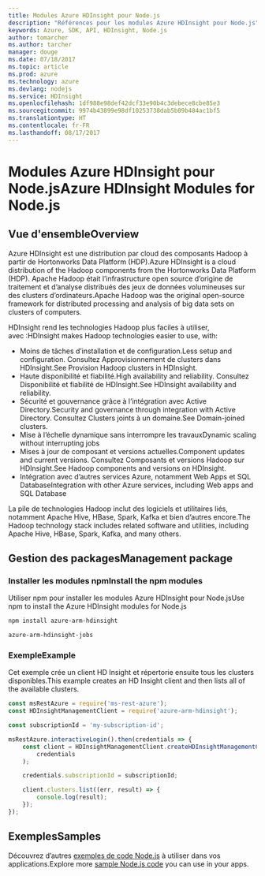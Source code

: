 ```yaml
---
title: Modules Azure HDInsight pour Node.js
description: "Références pour les modules Azure HDInsight pour Node.js"
keywords: Azure, SDK, API, HDInsight, Node.js
author: tomarcher
ms.author: tarcher
manager: douge
ms.date: 07/18/2017
ms.topic: article
ms.prod: azure
ms.technology: azure
ms.devlang: nodejs
ms.service: HDInsight
ms.openlocfilehash: 1df988e98def42dcf33e90b4c3debece8cbe85e3
ms.sourcegitcommit: 9974b43899e98df10253738dab5b09b484ac1bf5
ms.translationtype: HT
ms.contentlocale: fr-FR
ms.lasthandoff: 08/17/2017
---
```

# <a name="azure-hdinsight-modules-for-nodejs"></a><span data-ttu-id="665f1-104">Modules Azure HDInsight pour Node.js</span><span class="sxs-lookup"><span data-stu-id="665f1-104">Azure HDInsight Modules for Node.js</span></span>

## <a name="overview"></a><span data-ttu-id="665f1-105">Vue d'ensemble</span><span class="sxs-lookup"><span data-stu-id="665f1-105">Overview</span></span>

<span data-ttu-id="665f1-106">Azure HDInsight est une distribution par cloud des composants Hadoop à partir de Hortonworks Data Platform (HDP).</span><span class="sxs-lookup"><span data-stu-id="665f1-106">Azure HDInsight is a cloud distribution of the Hadoop components from the Hortonworks Data Platform (HDP).</span></span> <span data-ttu-id="665f1-107">Apache Hadoop était l’infrastructure open source d’origine de traitement et d’analyse distribués des jeux de données volumineuses sur des clusters d’ordinateurs.</span><span class="sxs-lookup"><span data-stu-id="665f1-107">Apache Hadoop was the original open-source framework for distributed processing and analysis of big data sets on clusters of computers.</span></span>

<span data-ttu-id="665f1-108">HDInsight rend les technologies Hadoop plus faciles à utiliser, avec :</span><span class="sxs-lookup"><span data-stu-id="665f1-108">HDInsight makes Hadoop technologies easier to use, with:</span></span>
- <span data-ttu-id="665f1-109">Moins de tâches d’installation et de configuration.</span><span class="sxs-lookup"><span data-stu-id="665f1-109">Less setup and configuration.</span></span> <span data-ttu-id="665f1-110">Consultez Approvisionnement de clusters dans HDInsight.</span><span class="sxs-lookup"><span data-stu-id="665f1-110">See Provision Hadoop clusters in HDInsight.</span></span>
- <span data-ttu-id="665f1-111">Haute disponibilité et fiabilité.</span><span class="sxs-lookup"><span data-stu-id="665f1-111">High availability and reliability.</span></span> <span data-ttu-id="665f1-112">Consultez Disponibilité et fiabilité de HDInsight.</span><span class="sxs-lookup"><span data-stu-id="665f1-112">See HDInsight availability and reliability.</span></span>
- <span data-ttu-id="665f1-113">Sécurité et gouvernance grâce à l’intégration avec Active Directory.</span><span class="sxs-lookup"><span data-stu-id="665f1-113">Security and governance through integration with Active Directory.</span></span> <span data-ttu-id="665f1-114">Consultez Clusters joints à un domaine.</span><span class="sxs-lookup"><span data-stu-id="665f1-114">See Domain-joined clusters.</span></span>
- <span data-ttu-id="665f1-115">Mise à l’échelle dynamique sans interrompre les travaux</span><span class="sxs-lookup"><span data-stu-id="665f1-115">Dynamic scaling without interrupting jobs</span></span>
- <span data-ttu-id="665f1-116">Mises à jour de composant et versions actuelles.</span><span class="sxs-lookup"><span data-stu-id="665f1-116">Component updates and current versions.</span></span> <span data-ttu-id="665f1-117">Consultez Composants et versions Hadoop sur HDInsight.</span><span class="sxs-lookup"><span data-stu-id="665f1-117">See Hadoop components and versions on HDInsight.</span></span>
- <span data-ttu-id="665f1-118">Intégration avec d’autres services Azure, notamment Web Apps et SQL Database</span><span class="sxs-lookup"><span data-stu-id="665f1-118">Integration with other Azure services, including Web apps and SQL Database</span></span>

<span data-ttu-id="665f1-119">La pile de technologies Hadoop inclut des logiciels et utilitaires liés, notamment Apache Hive, HBase, Spark, Kafka et bien d’autres encore.</span><span class="sxs-lookup"><span data-stu-id="665f1-119">The Hadoop technology stack includes related software and utilities, including Apache Hive, HBase, Spark, Kafka, and many others.</span></span> 

## <a name="management-package"></a><span data-ttu-id="665f1-120">Gestion des packages</span><span class="sxs-lookup"><span data-stu-id="665f1-120">Management package</span></span>

### <a name="install-the-npm-modules"></a><span data-ttu-id="665f1-121">Installer les modules npm</span><span class="sxs-lookup"><span data-stu-id="665f1-121">Install the npm modules</span></span>

<span data-ttu-id="665f1-122">Utiliser npm pour installer les modules Azure HDInsight pour Node.js</span><span class="sxs-lookup"><span data-stu-id="665f1-122">Use npm to install the Azure HDInsight modules for Node.js</span></span>

```bash
npm install azure-arm-hdinsight
```

```bash
azure-arm-hdinsight-jobs
```

### <a name="example"></a><span data-ttu-id="665f1-123">Exemple</span><span class="sxs-lookup"><span data-stu-id="665f1-123">Example</span></span> 

<span data-ttu-id="665f1-124">Cet exemple crée un client HD Insight et répertorie ensuite tous les clusters disponibles.</span><span class="sxs-lookup"><span data-stu-id="665f1-124">This example creates an HD Insight client and then lists all of the available clusters.</span></span> 

```javascript
const msRestAzure = require('ms-rest-azure');
const HDInsightManagementClient = require('azure-arm-hdinsight');

const subscriptionId = 'my-subscription-id';

msRestAzure.interactiveLogin().then(credentials => {
    const client = HDInsightManagementClient.createHDInsightManagementClient(
        credentials
    );

    credentials.subscriptionId = subscriptionId;

    client.clusters.list((err, result) => {
        console.log(result);
    });
});
```

## <a name="samples"></a><span data-ttu-id="665f1-125">Exemples</span><span class="sxs-lookup"><span data-stu-id="665f1-125">Samples</span></span>

<span data-ttu-id="665f1-126">Découvrez d’autres [exemples de code Node.js](https://azure.microsoft.com/resources/samples/?platform=nodejs) à utiliser dans vos applications.</span><span class="sxs-lookup"><span data-stu-id="665f1-126">Explore more [sample Node.js code](https://azure.microsoft.com/resources/samples/?platform=nodejs) you can use in your apps.</span></span>
